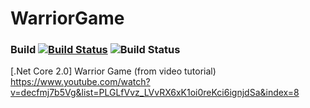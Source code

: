 # WarriorGame
### Build [![Build Status](https://travis-ci.org/kajstof/WarriorGame.svg?branch=master)](https://travis-ci.org/kajstof/WarriorGame) ![Build Status](https://circleci.com/gh/kajstof/WarriorGame.svg?style=shield)
[.Net Core 2.0] Warrior Game (from video tutorial) https://www.youtube.com/watch?v=decfmj7b5Vg&list=PLGLfVvz_LVvRX6xK1oi0reKci6ignjdSa&index=8

